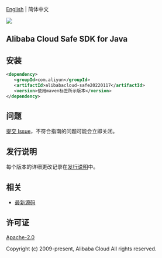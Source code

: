 [English](README.md) | 简体中文

![](https://aliyunsdk-pages.alicdn.com/icons/AlibabaCloud.svg)

## Alibaba Cloud Safe SDK for Java

## 安装

```xml
<dependency>
   <groupId>com.aliyun</groupId>
   <artifactId>alibabacloud-safe20220117</artifactId>
   <version>使用maven标签所示版本</version>
</dependency>
```

## 问题

[提交 Issue](https://github.com/aliyun/alibabacloud-java-async-sdk/issues/new)，不符合指南的问题可能会立即关闭。

## 发行说明

每个版本的详细更改记录在[发行说明](./ChangeLog.txt)中。

## 相关

- [最新源码](https://github.com/aliyun/alibabacloud-async-java-sdk/)

## 许可证

[Apache-2.0](http://www.apache.org/licenses/LICENSE-2.0)

Copyright (c) 2009-present, Alibaba Cloud All rights reserved.
